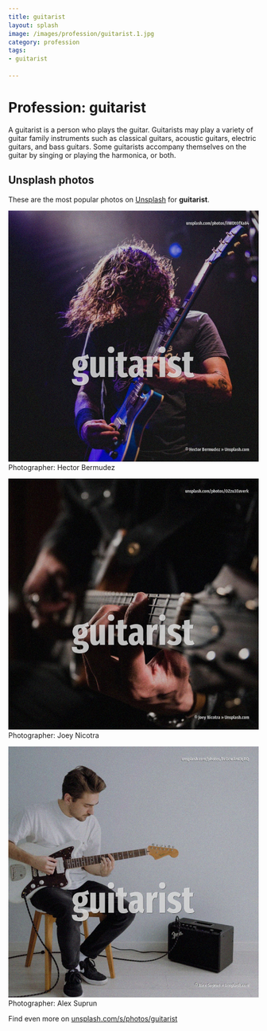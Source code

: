 ```yaml
---
title: guitarist
layout: splash
image: /images/profession/guitarist.1.jpg
category: profession
tags:
- guitarist

---
```

# Profession: guitarist

A guitarist  is a person who plays the guitar.
Guitarists may play a variety of guitar family instruments such as classical guitars, acoustic 
guitars, electric guitars, and bass guitars.
Some guitarists accompany themselves on the guitar by singing or playing the harmonica, or both.

 
## Unsplash photos
These are the most popular photos on [Unsplash](https://unsplash.com) for **guitarist**.
 
![guitarist](/images/profession/guitarist.1.jpg)
Photographer:  Hector Bermudez
 
![guitarist](/images/profession/guitarist.2.jpg)
Photographer:  Joey Nicotra
 
![guitarist](/images/profession/guitarist.3.jpg)
Photographer:  Alex Suprun
 
Find even more on [unsplash.com/s/photos/guitarist](https://unsplash.com/s/photos/guitarist)
 
